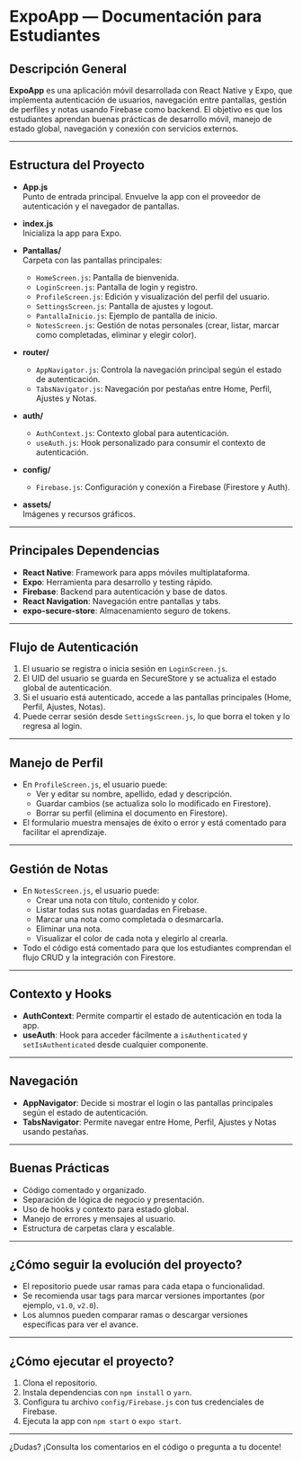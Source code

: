 # ExpoApp — Documentación para Estudiantes

## Descripción General

**ExpoApp** es una aplicación móvil desarrollada con React Native y Expo, que implementa autenticación de usuarios, navegación entre pantallas, gestión de perfiles y notas usando Firebase como backend. El objetivo es que los estudiantes aprendan buenas prácticas de desarrollo móvil, manejo de estado global, navegación y conexión con servicios externos.

---

## Estructura del Proyecto

- **App.js**  
  Punto de entrada principal. Envuelve la app con el proveedor de autenticación y el navegador de pantallas.

- **index.js**  
  Inicializa la app para Expo.

- **Pantallas/**  
  Carpeta con las pantallas principales:
  - `HomeScreen.js`: Pantalla de bienvenida.
  - `LoginScreen.js`: Pantalla de login y registro.
  - `ProfileScreen.js`: Edición y visualización del perfil del usuario.
  - `SettingsScreen.js`: Pantalla de ajustes y logout.
  - `PantallaInicio.js`: Ejemplo de pantalla de inicio.
  - `NotesScreen.js`: Gestión de notas personales (crear, listar, marcar como completadas, eliminar y elegir color).
  
- **router/**  
  - `AppNavigator.js`: Controla la navegación principal según el estado de autenticación.
  - `TabsNavigator.js`: Navegación por pestañas entre Home, Perfil, Ajustes y Notas.

- **auth/**  
  - `AuthContext.js`: Contexto global para autenticación.
  - `useAuth.js`: Hook personalizado para consumir el contexto de autenticación.

- **config/**  
  - `Firebase.js`: Configuración y conexión a Firebase (Firestore y Auth).

- **assets/**  
  Imágenes y recursos gráficos.

---

## Principales Dependencias

- **React Native**: Framework para apps móviles multiplataforma.
- **Expo**: Herramienta para desarrollo y testing rápido.
- **Firebase**: Backend para autenticación y base de datos.
- **React Navigation**: Navegación entre pantallas y tabs.
- **expo-secure-store**: Almacenamiento seguro de tokens.

---

## Flujo de Autenticación

1. El usuario se registra o inicia sesión en `LoginScreen.js`.
2. El UID del usuario se guarda en SecureStore y se actualiza el estado global de autenticación.
3. Si el usuario está autenticado, accede a las pantallas principales (Home, Perfil, Ajustes, Notas).
4. Puede cerrar sesión desde `SettingsScreen.js`, lo que borra el token y lo regresa al login.

---

## Manejo de Perfil

- En `ProfileScreen.js`, el usuario puede:
  - Ver y editar su nombre, apellido, edad y descripción.
  - Guardar cambios (se actualiza solo lo modificado en Firestore).
  - Borrar su perfil (elimina el documento en Firestore).
- El formulario muestra mensajes de éxito o error y está comentado para facilitar el aprendizaje.

---

## Gestión de Notas

- En `NotesScreen.js`, el usuario puede:
  - Crear una nota con título, contenido y color.
  - Listar todas sus notas guardadas en Firebase.
  - Marcar una nota como completada o desmarcarla.
  - Eliminar una nota.
  - Visualizar el color de cada nota y elegirlo al crearla.
- Todo el código está comentado para que los estudiantes comprendan el flujo CRUD y la integración con Firestore.

---

## Contexto y Hooks

- **AuthContext**: Permite compartir el estado de autenticación en toda la app.
- **useAuth**: Hook para acceder fácilmente a `isAuthenticated` y `setIsAuthenticated` desde cualquier componente.

---

## Navegación

- **AppNavigator**: Decide si mostrar el login o las pantallas principales según el estado de autenticación.
- **TabsNavigator**: Permite navegar entre Home, Perfil, Ajustes y Notas usando pestañas.

---

## Buenas Prácticas

- Código comentado y organizado.
- Separación de lógica de negocio y presentación.
- Uso de hooks y contexto para estado global.
- Manejo de errores y mensajes al usuario.
- Estructura de carpetas clara y escalable.

---

## ¿Cómo seguir la evolución del proyecto?

- El repositorio puede usar ramas para cada etapa o funcionalidad.
- Se recomienda usar tags para marcar versiones importantes (por ejemplo, `v1.0`, `v2.0`).
- Los alumnos pueden comparar ramas o descargar versiones específicas para ver el avance.

---

## ¿Cómo ejecutar el proyecto?

1. Clona el repositorio.
2. Instala dependencias con `npm install` o `yarn`.
3. Configura tu archivo `config/Firebase.js` con tus credenciales de Firebase.
4. Ejecuta la app con `npm start` o `expo start`.

---

¿Dudas? ¡Consulta los comentarios en el código o pregunta a tu docente!
